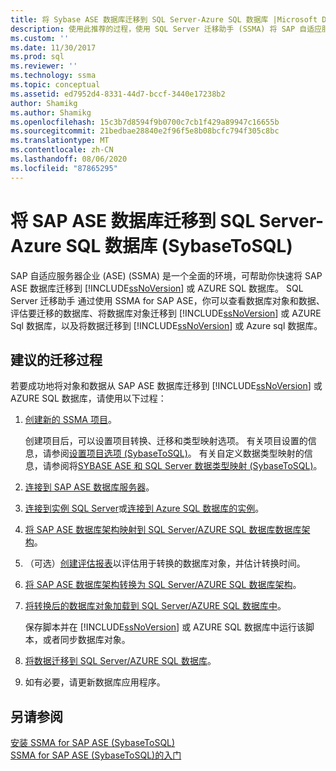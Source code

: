 ```yaml
---
title: 将 Sybase ASE 数据库迁移到 SQL Server-Azure SQL 数据库 |Microsoft Docs
description: 使用此推荐的过程，使用 SQL Server 迁移助手 (SSMA) 将 SAP 自适应服务器企业数据库迁移到 SQL Server 或 Azure SQL 数据库。
ms.custom: ''
ms.date: 11/30/2017
ms.prod: sql
ms.reviewer: ''
ms.technology: ssma
ms.topic: conceptual
ms.assetid: ed7952d4-8331-44d7-bccf-3440e17238b2
author: Shamikg
ms.author: Shamikg
ms.openlocfilehash: 15c3b7d8594f9b0700c7cb1f429a89947c16655b
ms.sourcegitcommit: 21bedbae28840e2f96f5e8b08bcfc794f305c8bc
ms.translationtype: MT
ms.contentlocale: zh-CN
ms.lasthandoff: 08/06/2020
ms.locfileid: "87865295"
---
```

# <a name="migrating-sap-ase-databases-to-sql-server---azure-sql-database-sybasetosql"></a>将 SAP ASE 数据库迁移到 SQL Server-Azure SQL 数据库 (SybaseToSQL) 
SAP 自适应服务器企业 (ASE)  (SSMA) 是一个全面的环境，可帮助你快速将 SAP ASE 数据库迁移到 [!INCLUDE[ssNoVersion](../../includes/ssnoversion-md.md)] 或 AZURE SQL 数据库。 SQL Server 迁移助手 通过使用 SSMA for SAP ASE，你可以查看数据库对象和数据、评估要迁移的数据库、将数据库对象迁移到 [!INCLUDE[ssNoVersion](../../includes/ssnoversion-md.md)] 或 AZURE Sql 数据库，以及将数据迁移到 [!INCLUDE[ssNoVersion](../../includes/ssnoversion-md.md)] 或 Azure sql 数据库。  
  
## <a name="recommended-migration-process"></a>建议的迁移过程  
若要成功地将对象和数据从 SAP ASE 数据库迁移到 [!INCLUDE[ssNoVersion](../../includes/ssnoversion-md.md)] 或 AZURE SQL 数据库，请使用以下过程：  
  
1.  [创建新的 SSMA 项目](working-with-ssma-projects-sybasetosql.md)。  
  
    创建项目后，可以设置项目转换、迁移和类型映射选项。 有关项目设置的信息，请参阅[设置项目选项 &#40;SybaseToSQL&#41;](../../ssma/sybase/setting-project-options-sybasetosql.md)。 有关自定义数据类型映射的信息，请参阅将[SYBASE ASE 和 SQL Server 数据类型映射 &#40;SybaseToSQL&#41;](../../ssma/sybase/mapping-sybase-ase-and-sql-server-data-types-sybasetosql.md)。  
  
2.  [连接到 SAP ASE 数据库服务器](connecting-to-sybase-ase-sybasetosql.md)。  
  
3.  [连接到实例 SQL Server](connecting-to-sql-server-sybasetosql.md)或[连接到 Azure SQL 数据库的实例](connecting-to-azure-sql-db-sybasetosql.md)。  
  
4.  [将 SAP ASE 数据库架构映射到 SQL Server/AZURE SQL 数据库数据库架构](https://msdn.microsoft.com/2c927003-c49d-4fe1-8e3e-5b2899166268)。  
  
5.  （可选）[创建评估报表](assessing-sybase-ase-database-objects-for-conversion-sybasetosql.md)以评估用于转换的数据库对象，并估计转换时间。  
  
6.  [将 SAP ASE 数据库架构转换为 SQL Server/AZURE SQL 数据库架构](https://msdn.microsoft.com/509cb65d-2f54-427a-83d7-37919cc4e3e3)。  
  
7.  [将转换后的数据库对象加载到 SQL Server/AZURE SQL 数据库中](https://msdn.microsoft.com/4c59256f-99a8-4351-9559-a455813dbd06)。  
  
    保存脚本并在 [!INCLUDE[ssNoVersion](../../includes/ssnoversion-md.md)] 或 AZURE SQL 数据库中运行该脚本，或者同步数据库对象。  
  
8.  [将数据迁移到 SQL Server/AZURE SQL 数据库](https://msdn.microsoft.com/54a39f5e-9250-4387-a3ae-eae47c799811)。  
  
9. 如有必要，请更新数据库应用程序。  
  
## <a name="see-also"></a>另请参阅  
[安装 SSMA for SAP ASE &#40;SybaseToSQL&#41;](../../ssma/sybase/installing-ssma-for-sybase-sybasetosql.md)  
[SSMA for SAP ASE &#40;SybaseToSQL&#41;的入门](../../ssma/sybase/getting-started-with-ssma-for-sybase-sybasetosql.md)  
  
